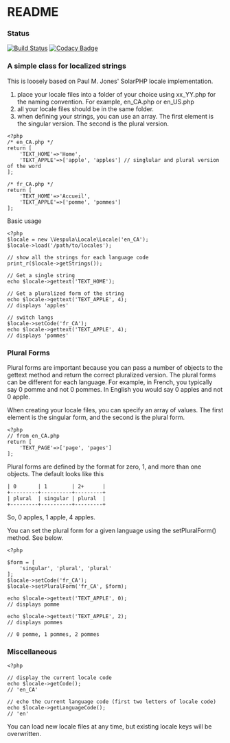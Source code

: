 # README #

### Status ###

[![Build Status](https://travis-ci.org/jelofson/Vespula.Locale.svg?branch=master)](https://travis-ci.org/jelofson/Vespula.Locale)
[![Codacy Badge](https://api.codacy.com/project/badge/Grade/97c37f176dbc4eef8e9d48cbb73060f2)](https://www.codacy.com/app/jon-elofson/Vespula-Locale?utm_source=github.com&amp;utm_medium=referral&amp;utm_content=jelofson/Vespula.Locale&amp;utm_campaign=Badge_Grade)

### A simple class for localized strings ###

This is loosely based on Paul M. Jones' SolarPHP locale implementation.

1. place your locale files into a folder of your choice using xx_YY.php for the naming convention. For example, en_CA.php or en_US.php
2. all your locale files should be in the same folder.
3. when defining your strings, you can use an array. The first element is the singular version. The second is the plural version.

```
<?php 
/* en_CA.php */
return [
    'TEXT_HOME'=>'Home',
    'TEXT_APPLE'=>['apple', 'apples'] // singlular and plural version of the word
];

/* fr_CA.php */
return [
    'TEXT_HOME'=>'Accueil',
    'TEXT_APPLE'=>['pomme', 'pommes']
];
```

Basic usage


```
<?php
$locale = new \Vespula\Locale\Locale('en_CA');
$locale->load('/path/to/locales');

// show all the strings for each language code
print_r($locale->getStrings());

// Get a single string
echo $locale->gettext('TEXT_HOME');

// Get a pluralized form of the string
echo $locale->gettext('TEXT_APPLE', 4);
// displays 'apples'

// switch langs
$locale->setCode('fr_CA');
echo $locale->gettext('TEXT_APPLE', 4);
// displays 'pommes'
```

### Plural Forms ###

Plural forms are important because you can pass a number of objects to the gettext method and return the correct pluralized version. The plural forms can be different for each language. For example, in French, you typically say 0 pomme and not 0 pommes. In English you would say 0 apples and not 0 apple. 

When creating your locale files, you can specify an array of values. The first element is the singular form, and the second is the plural form.

```
<?php
// from en_CA.php 
return [
    'TEXT_PAGE'=>['page', 'pages']
];
```

Plural forms are defined by the format for zero, 1, and more than one objects. The default looks like this

```
| 0       | 1        | 2+      |
+---------+----------+---------+
| plural  | singular | plural  |
+---------+----------+---------+
```

So, 0 apples, 1 apple, 4 apples.

You can set the plural form for a given language using the setPluralForm() method. See below.

```
<?php

$form = [
    'singular', 'plural', 'plural'
];
$locale->setCode('fr_CA');
$locale->setPluralForm('fr_CA', $form);

echo $locale->gettext('TEXT_APPLE', 0);
// displays pomme

echo $locale->gettext('TEXT_APPLE', 2);
// displays pommes

// 0 pomme, 1 pommes, 2 pommes
```

### Miscellaneous ###

```
<?php

// display the current locale code
echo $locale->getCode();
// 'en_CA'

// echo the current language code (first two letters of locale code)
echo $locale->getLanguageCode();
// 'en'

```

You can load new locale files at any time, but existing locale keys will be overwritten.
